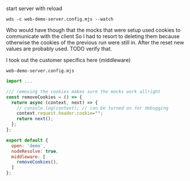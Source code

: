 start server with reload

`wds -c web-demo-server.config.mjs --watch`

Who would have though that the mocks that were setup used cookies to communicate with the client
So I had to resort to deleting them because otherwise the cookies of the previous run were still in.
After the reset new values are probably used. TODO verify that.

I took out the customer specifics here (middleware)

`web-demo-server.config.mjs`
```javascript
import ...

/// removing the cookies makes sure the mocks work allright
const removeCookies = () => {
  return async (context, next) => {
    // console.log(context); // can be turned on for debugging
    context.request.header.cookie="";
    return next();
  };
};

export default {
  open: 'demo',
  nodeResolve: true,
  middleware: [
    removeCookies(),
  ]
};
```
